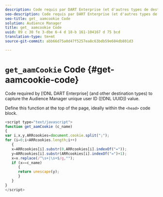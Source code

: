 ```yaml
---
description: Code requis par DART Enterprise (et d'autres types de destination) pour capturer la valeur utilisateur unique Audience Manager - id (UUID).
seo-description: Code requis par DART Enterprise (et d'autres types de destination) pour capturer la valeur utilisateur unique Audience Manager - id (UUID).
seo-title: get_ aamcookie Code
solution: Audience Manager
title: get_ aamcookie Code
uuid: 89 c 30 fe 3-dbe 6-4 d 18-b 161-104167 d 75 bcd
translation-type: tm+mt
source-git-commit: abb66d75a0d47f5257ea8c63bdb59e604db801d3

---
```



# `get_aamCookie` Code {#get-aamcookie-code}

Code required by [!DNL DART Enterprise] (and other destination types) to capture the Audience Manager unique user ID ([!DNL UUID]) value.

Define this function at the top of the page, ideally within the `<head>` code block.

<!-- r_aam_de_cookie.xml -->

```js
<script type="text/javascript">
function get_aamCookie (c_name)
{
var i,x,y,ARRcookies=document.cookie.split(";");
for (i=0;i<ARRcookies.length;i++)
   {
   x=ARRcookies[i].substr(0,ARRcookies[i].indexOf("="));
   y=ARRcookies[i].substr(ARRcookies[i].indexOf("=")+1);
   x=x.replace(/^\s+|\s+$/g,"");
   if (x==c_name)
      { 
      return unescape(y);
      }
   }
}
</script>
```
